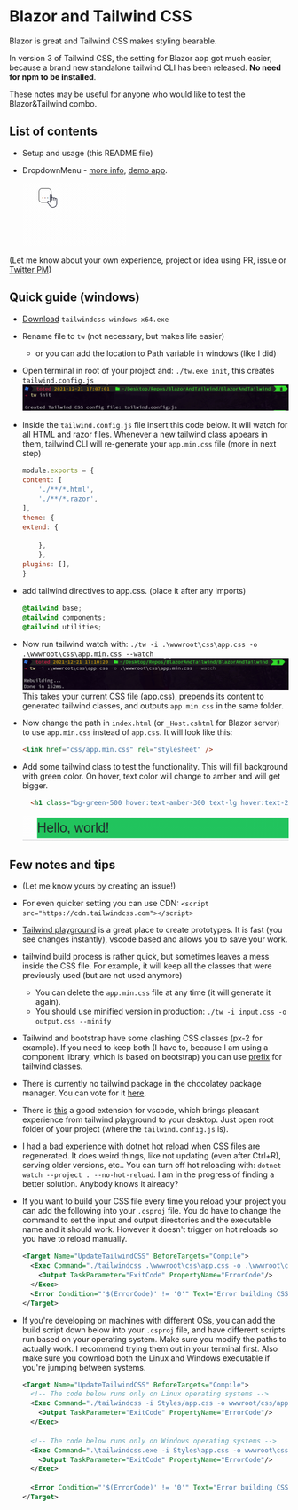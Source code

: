 # Blazor and Tailwind CSS

Blazor is great and Tailwind CSS makes styling bearable.

In version 3 of Tailwind CSS, the setting for Blazor app got much easier, because a brand new standalone tailwind CLI has been released. **No need for npm to be installed**.

These notes may be useful for anyone who would like to test the Blazor&Tailwind combo.

## List of contents

- Setup and usage (this README file)
- DropdownMenu - [more info](Articles/DropdownMenu), [demo app](https://tesar-tech.github.io/BlazorAndTailwind/dropdownmenu).

  ![extended](Articles/DropdownMenu/media/extended.gif)

(Let me know about your own experience, project or idea using PR, issue or [Twitter PM](https://twitter.com/tesar_tech))

## Quick guide (windows)

- [Download](https://github.com/tailwindlabs/tailwindcss/releases) `tailwindcss-windows-x64.exe`
- Rename file to `tw` (not necessary, but makes life easier)
  - or you can add the location to Path variable in windows (like I did)
- Open terminal in root of your project and: `./tw.exe init`, this creates `tailwind.config.js`
![tailwind init](media/2021-12-21-17-11-37.png)
- Inside the `tailwind.config.js` file insert this code below. It will watch for all HTML and razor files. Whenever a new tailwind class appears in them, tailwind CLI will re-generate your `app.min.css` file (more in next step)

    ```js
    module.exports = {
    content: [
        './**/*.html',
        './**/*.razor',
    ],
    theme: {
    extend: {
        
        },
        },
    plugins: [],
    }
    ```

- add tailwind directives to app.css. (place it after any imports)

    ```css
    @tailwind base;
    @tailwind components;
    @tailwind utilities;
    ```

- Now run tailwind watch with:
`./tw -i .\wwwroot\css\app.css -o .\wwwroot\css\app.min.css --watch`
![tailwind watch](media/2021-12-21-17-13-32.png)
This takes your current CSS file (app.css), prepends its content to generated tailwind classes, and outputs `app.min.css` in the same folder.

- Now change the path in `index.html` (or `_Host.cshtml` for Blazor server) to use `app.min.css` instead of `app.css`. It will look like this:

    ```html
    <link href="css/app.min.css" rel="stylesheet" />
    ```

- Add some tailwind class to test the functionality. This will fill background with green color. On hover, text color will change to amber and will get bigger.

  ``` html
    <h1 class="bg-green-500 hover:text-amber-300 text-lg hover:text-2xl">Hello, world!</h1>
  ```

    ![tailwind watch](media/res.gif)

## Few notes and tips

- (Let me know yours by creating an issue!)
- For even quicker setting you can use CDN: `<script src="https://cdn.tailwindcss.com"></script>`
- [Tailwind playground]( https://play.tailwindcss.com/) is a great place to create prototypes. It is fast (you see changes instantly), vscode based and allows you to save your work.
- tailwind build process is rather quick, but sometimes leaves a mess inside the CSS file. For example, it will keep all the classes that were previously used (but are not used anymore)
  - You can delete the `app.min.css` file at any time (it will generate it again).
  - You should use minified version in production: `./tw -i input.css -o output.css --minify`
- Tailwind and bootstrap have some clashing CSS classes (px-2 for example). If you need to keep both (I have to, because I am using a component library, which is based on bootstrap) you can use [prefix](https://tailwindcss.com/docs/configuration#prefix) for tailwind classes.
- There is currently no tailwind package in the chocolatey package manager. You can vote for it [here](https://github.com/tailwindlabs/tailwindcss/discussions/6650).
- There is [this](https://github.com/tailwindlabs/tailwindcss-intellisense) a good extension for vscode, which brings pleasant experience from tailwind playground to your desktop. Just open root folder of your project (where the `tailwind.config.js` is).
- I had a bad experience with dotnet hot reload when CSS files are regenerated. It does weird things, like not updating (even after Ctrl+R), serving older versions, etc.. You can turn off hot reloading with: `dotnet watch --project . --no-hot-reload`. I am in the progress of finding a better solution. Anybody knows it already?
- If you want to build your CSS file every time you reload your project you can add the following into your `.csproj` file. You do have to change the command to set the input and output directories and the executable name and it should work. However it doesn't trigger on hot reloads so you have to reload manually.

    ```xml
    <Target Name="UpdateTailwindCSS" BeforeTargets="Compile">
      <Exec Command="./tailwindcss .\wwwroot\css\app.css -o .\wwwroot\css\app.min.css" ContinueOnError="true">
        <Output TaskParameter="ExitCode" PropertyName="ErrorCode"/>
      </Exec>
      <Error Condition="'$(ErrorCode)' != '0'" Text="Error building CSS file"/>
    </Target>
    ```
 - If you're developing on machines with different OSs, you can add the build script down below into your `.csproj` file, and have different scripts run based on your operating system. Make sure you modify the paths to actually work. I recommend trying them out in your terminal first. Also make sure you download both the Linux and Windows executable if you're jumping between systems.

    ```xml
    <Target Name="UpdateTailwindCSS" BeforeTargets="Compile">
      <!-- The code below runs only on Linux operating systems -->
      <Exec Command="./tailwindcss -i Styles/app.css -o wwwroot/css/app.css" Condition="$([MSBuild]::IsOSPlatform('Linux'))" ContinueOnError="true">
        <Output TaskParameter="ExitCode" PropertyName="ErrorCode"/>
      </Exec>

      <!-- The code below runs only on Windows operating systems -->
      <Exec Command=".\tailwindcss.exe -i Styles\app.css -o wwwroot\css\app.css" Condition="$([MSBuild]::IsOSPlatform('Windows'))" ContinueOnError="true">
        <Output TaskParameter="ExitCode" PropertyName="ErrorCode"/>
      </Exec>

      <Error Condition="'$(ErrorCode)' != '0'" Text="Error building CSS"/>
    </Target>
    ```

